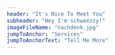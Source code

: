 ```yaml
---
header: "It's Nice To Meet You"
subheader: "Hey I'm schweezzy!"
imageFileName: "nachdenk.jpg"
jumpToAnchor: "Services"
jumpToAnchorText: "Tell Me More"
---
```


